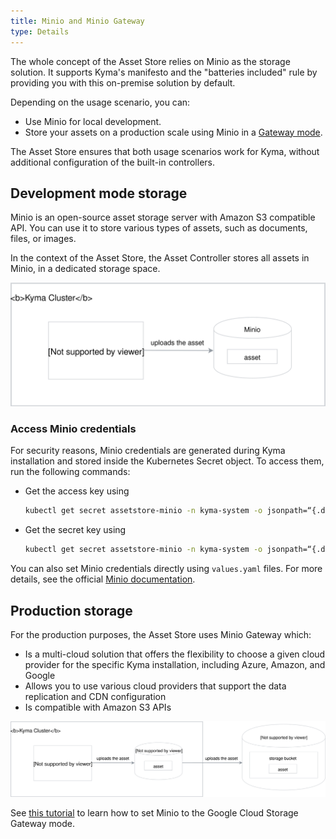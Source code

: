 ```yaml
---
title: Minio and Minio Gateway
type: Details
---
```


The whole concept of the Asset Store relies on Minio as the storage solution. It supports Kyma's manifesto and the "batteries included" rule by providing you with this on-premise solution by default.

Depending on the usage scenario, you can:
- Use Minio for local development.
- Store your assets on a production scale using Minio in a [Gateway mode](https://github.com/minio/minio/tree/master/docs/gateway).

The Asset Store ensures that both usage scenarios work for Kyma, without additional configuration of the built-in controllers.


## Development mode storage

Minio is an open-source asset storage server with Amazon S3 compatible API. You can use it to store various types of assets, such as documents, files, or images.

In the context of the Asset Store, the Asset Controller stores all assets in Minio, in a dedicated storage space.

![](./assets/minio.svg)

### Access Minio credentials

For security reasons, Minio credentials are generated during Kyma installation and stored inside the Kubernetes Secret object. To access them, run the following commands:

- Get the access key using 
  ```bash
  kubectl get secret assetstore-minio -n kyma-system -o jsonpath=“{.data.accesskey}” | base64 -D
  ```
- Get the secret key using
  ```bash
  kubectl get secret assetstore-minio -n kyma-system -o jsonpath=“{.data.secretkey}” | base64 -D
  ```

You can also set Minio credentials directly using `values.yaml` files. For more details, see the official [Minio documentation](https://github.com/helm/charts/tree/master/stable/minio#configuration).


## Production storage

For the production purposes, the Asset Store uses Minio Gateway which:

- Is a multi-cloud solution that offers the flexibility to choose a given cloud provider for the specific Kyma installation, including Azure, Amazon, and Google
- Allows you to use various cloud providers that support the data replication and CDN configuration
- Is compatible with Amazon S3 APIs


![](./assets/minio-gateway.svg)

See [this tutorial](#tutorials-set-minio-to-the-google-cloud-storage-gateway-mode) to learn how to set Minio to the Google Cloud Storage Gateway mode.